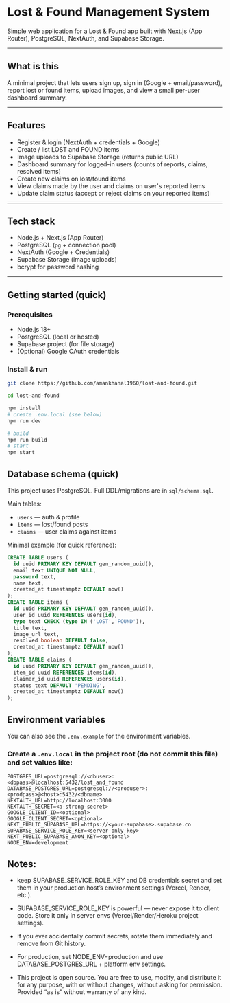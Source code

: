 # Lost & Found Management System

Simple web application for a Lost & Found app built with Next.js (App Router), PostgreSQL, NextAuth, and Supabase Storage.

---

## What is this

A minimal project that lets users sign up, sign in (Google + email/password), report lost or found items, upload images, and view a small per-user dashboard summary.

---

## Features

- Register & login (NextAuth + credentials + Google)
- Create / list LOST and FOUND items
- Image uploads to Supabase Storage (returns public URL)
- Dashboard summary for logged-in users (counts of reports, claims, resolved items)
- Create new claims on lost/found items
- View claims made by the user and claims on user's reported items
- Update claim status (accept or reject claims on your reported items)

---

## Tech stack

- Node.js + Next.js (App Router)
- PostgreSQL (`pg` + connection pool)
- NextAuth (Google + Credentials)
- Supabase Storage (image uploads)
- bcrypt for password hashing

---

## Getting started (quick)

### Prerequisites

- Node.js 18+
- PostgreSQL (local or hosted)
- Supabase project (for file storage)
- (Optional) Google OAuth credentials

### Install & run

```bash
git clone https://github.com/amankhanal1960/lost-and-found.git

cd lost-and-found

npm install
# create .env.local (see below)
npm run dev

# build
npm run build
# start
npm start
```

## Database schema (quick)

This project uses PostgreSQL. Full DDL/migrations are in `sql/schema.sql`.

Main tables:

- `users` — auth & profile
- `items` — lost/found posts
- `claims` — user claims against items

Minimal example (for quick reference):

```sql
CREATE TABLE users (
  id uuid PRIMARY KEY DEFAULT gen_random_uuid(),
  email text UNIQUE NOT NULL,
  password text,
  name text,
  created_at timestamptz DEFAULT now()
);
CREATE TABLE items (
  id uuid PRIMARY KEY DEFAULT gen_random_uuid(),
  user_id uuid REFERENCES users(id),
  type text CHECK (type IN ('LOST','FOUND')),
  title text,
  image_url text,
  resolved boolean DEFAULT false,
  created_at timestamptz DEFAULT now()
);
CREATE TABLE claims (
  id uuid PRIMARY KEY DEFAULT gen_random_uuid(),
  item_id uuid REFERENCES items(id),
  claimer_id uuid REFERENCES users(id),
  status text DEFAULT 'PENDING',
  created_at timestamptz DEFAULT now()
);

```

## Environment variables

You can also see the `.env.example` for the environment variables.

### Create a `.env.local` in the project root (do not commit this file) and set values like:

```env
POSTGRES_URL=postgresql://<dbuser>:<dbpass>@localhost:5432/lost_and_found
DATABASE_POSTGRES_URL=postgresql://<produser>:<prodpass>@<host>:5432/<dbname>
NEXTAUTH_URL=http://localhost:3000
NEXTAUTH_SECRET=<a-strong-secret>
GOOGLE_CLIENT_ID=<optional>
GOOGLE_CLIENT_SECRET=<optional>
NEXT_PUBLIC_SUPABASE_URL=https://<your-supabase>.supabase.co
SUPABASE_SERVICE_ROLE_KEY=<server-only-key>
NEXT_PUBLIC_SUPABASE_ANON_KEY=<optional>
NODE_ENV=development
```

## Notes:

- keep SUPABASE_SERVICE_ROLE_KEY and DB credentials secret and set them in your production host’s environment settings (Vercel, Render, etc.).

- SUPABASE_SERVICE_ROLE_KEY is powerful — never expose it to client code. Store it only in server envs (Vercel/Render/Heroku project settings).

- If you ever accidentally commit secrets, rotate them immediately and remove from Git history.

- For production, set NODE_ENV=production and use DATABASE_POSTGRES_URL + platform env settings.

- This project is open source. You are free to use, modify, and distribute it for any purpose, with or without changes, without asking for permission. Provided “as is” without warranty of any kind.
